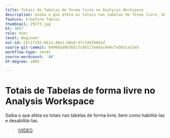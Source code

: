 ```yaml
---
title: Totais de Tabelas de forma livre no Analysis Workspace
description: Saiba o que afeta os totais nas tabelas de forma livre, bem como habilitá-las e desabilitá-las.
feature: Freeform Tables
thumbnail: 29273.jpg
kt: 3857
role: User
level: Beginner
exl-id: 22c1f256-041a-49e1-b8e8-47cfd4fb801d
source-git-commit: 84984ad9bf65cfc69117e40ac0e0cfe503cac5e5
workflow-type: tm+mt
source-wordcount: '46'
ht-degree: 100%

---
```


# Totais de Tabelas de forma livre no Analysis Workspace

Saiba o que afeta os totais nas tabelas de forma livre, bem como habilitá-las e desabilitá-las.

>[!VIDEO](https://video.tv.adobe.com/v/29273/?quality=12&learn=on)
